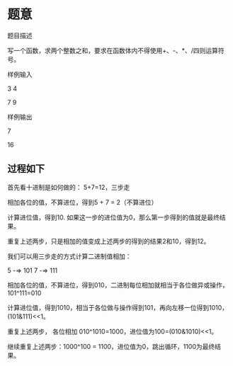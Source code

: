 # 题意
题目描述

写一个函数，求两个整数之和，要求在函数体内不得使用+、-、*、/四则运算符号。

样例输入

3 4

7 9

样例输出

7

16

## 过程如下

首先看十进制是如何做的： 5+7=12，三步走

相加各位的值，不算进位，得到5 + 7 = 2（不算进位）

计算进位值，得到10. 如果这一步的进位值为0，那么第一步得到的值就是最终结果。

重复上述两步，只是相加的值变成上述两步的得到的结果2和10，得到12。

我们可以用三步走的方式计算二进制值相加：

5 -=> 101 7 -=> 111

相加各位的值，不算进位，得到010，二进制每位相加就相当于各位做异或操作，101^111=010

计算进位值，得到1010，相当于各位做与操作得到101，再向左移一位得到1010，(101&111)<<1。

重复上述两步， 各位相加 010^1010=1000，进位值为100=(010&1010)<<1。

继续重复上述两步：1000^100 = 1100，进位值为0，跳出循环，1100为最终结果。

